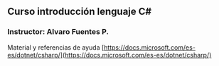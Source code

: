 ## Curso introducción lenguaje C#
### Instructor: Alvaro Fuentes P.

Material y referencias de ayuda
[https://docs.microsoft.com/es-es/dotnet/csharp/](https://docs.microsoft.com/es-es/dotnet/csharp/)

